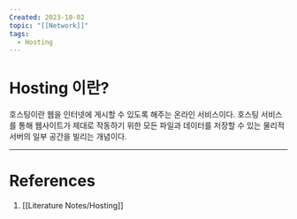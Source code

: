 ```yaml
---
Created: 2023-10-02
topic: "[[Network]]"
tags:
  - Hosting
---
```

# Hosting 이란?
호스팅이란 웹을 인터넷에 게시할 수 있도록 해주는 온라인 서비스이다. 호스팅 서비스를 통해 웹사이트가 제대로 작동하기 위한 모든 파일과 데이터를 저장할 수 있는 물리적 서버의 일부 공간을 빌리는 개념이다.
 
---
# References
1. [[Literature Notes/Hosting]]